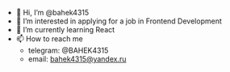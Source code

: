 - 👋 Hi, I’m @bahek4315
- 👀 I’m interested in applying for a job in Frontend Development
- 🌱 I’m currently learning React
- 📫 How to reach me
     * telegram: @BAHEK4315
     * email: bahek4315@yandex.ru

<!---
bahek4315/bahek4315 is a ✨ special ✨ repository because its `README.md` (this file) appears on your GitHub profile.
You can click the Preview link to take a look at your changes.
--->
